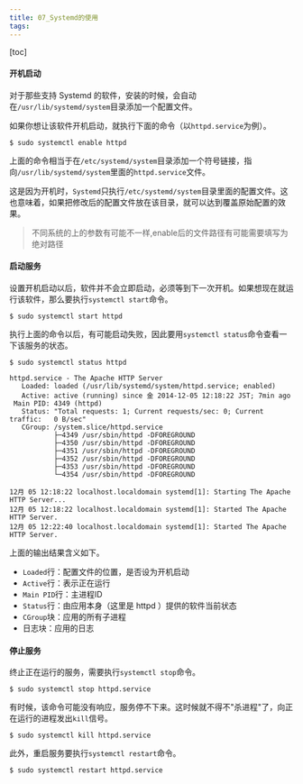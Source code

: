```yaml
---
title: 07_Systemd的使用
tags: 
---
```


[toc]

#### 开机启动

对于那些支持 Systemd 的软件，安装的时候，会自动在`/usr/lib/systemd/system`目录添加一个配置文件。

如果你想让该软件开机启动，就执行下面的命令（以`httpd.service`为例）。

``` shell
$ sudo systemctl enable httpd
```

上面的命令相当于在`/etc/systemd/system`目录添加一个符号链接，指向`/usr/lib/systemd/system`里面的`httpd.service`文件。

这是因为开机时，`Systemd`只执行`/etc/systemd/system`目录里面的配置文件。这也意味着，如果把修改后的配置文件放在该目录，就可以达到覆盖原始配置的效果。

> 不同系统的上的参数有可能不一样,enable后的文件路径有可能需要填写为绝对路径

#### 启动服务

设置开机启动以后，软件并不会立即启动，必须等到下一次开机。如果想现在就运行该软件，那么要执行`systemctl start`命令。

``` shell 
$ sudo systemctl start httpd

```

执行上面的命令以后，有可能启动失败，因此要用`systemctl status`命令查看一下该服务的状态。

``` shell
$ sudo systemctl status httpd

httpd.service - The Apache HTTP Server
   Loaded: loaded (/usr/lib/systemd/system/httpd.service; enabled)
   Active: active (running) since 金 2014-12-05 12:18:22 JST; 7min ago
 Main PID: 4349 (httpd)
   Status: "Total requests: 1; Current requests/sec: 0; Current traffic:   0 B/sec"
   CGroup: /system.slice/httpd.service
           ├─4349 /usr/sbin/httpd -DFOREGROUND
           ├─4350 /usr/sbin/httpd -DFOREGROUND
           ├─4351 /usr/sbin/httpd -DFOREGROUND
           ├─4352 /usr/sbin/httpd -DFOREGROUND
           ├─4353 /usr/sbin/httpd -DFOREGROUND
           └─4354 /usr/sbin/httpd -DFOREGROUND

12月 05 12:18:22 localhost.localdomain systemd[1]: Starting The Apache HTTP Server...
12月 05 12:18:22 localhost.localdomain systemd[1]: Started The Apache HTTP Server.
12月 05 12:22:40 localhost.localdomain systemd[1]: Started The Apache HTTP Server.
```

上面的输出结果含义如下。
*   `Loaded`行：配置文件的位置，是否设为开机启动
*   `Active`行：表示正在运行
*   `Main PID`行：主进程ID
*   `Status`行：由应用本身（这里是 httpd ）提供的软件当前状态
*   `CGroup`块：应用的所有子进程
*   日志块：应用的日志

#### 停止服务

终止正在运行的服务，需要执行`systemctl stop`命令。

``` shell
$ sudo systemctl stop httpd.service
```

有时候，该命令可能没有响应，服务停不下来。这时候就不得不"杀进程"了，向正在运行的进程发出`kill`信号。

``` shell
$ sudo systemctl kill httpd.service
```
此外，重启服务要执行`systemctl restart`命令。

``` shell
$ sudo systemctl restart httpd.service
```